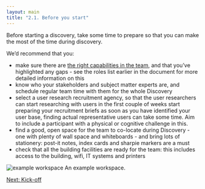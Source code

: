 ```yaml
---
layout: main
title: "2.1. Before you start"
---
```


Before starting a discovery, take some time to prepare so that you can make the most of the time during discovery.

We’d recommend that you:

- make sure there are [the right capabilities in the team](https://www.dto.gov.au/design-guides/guide/team), and that you’ve highlighted any gaps - see the roles list earlier in the document for more detailed information on this
- know who your stakeholders and subject matter experts are, and schedule regular team time with them for the whole Discovery
- select a user research recruitment agency, so that the user researchers can start researching with users in the first couple of weeks start preparing your recruitment briefs as soon as you have identified your user base, finding actual representative users can take some time. Aim to include a participant with a physical or cognitive challenge in this.
- find a good, open space for the team to co-locate during Discovery - one with plenty of wall space and whiteboards - and bring lots of stationery: post-it notes, index cards and sharpie markers are a must
- check that all the building facilities are ready for the team: this includes access to the building, wifi, IT systems and printers

<img src="{{ site.baseurl }}/images/2/workspace.jpg" class="full-width" alt="example workspace">
<span class="caption">An example workspace.</span>

[Next: Kick-off](2-2-kick-off/)
